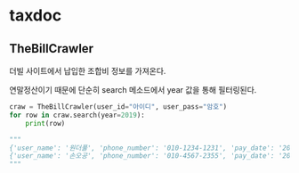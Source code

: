 # taxdoc

## TheBillCrawler

더빌 사이트에서 납입한 조합비 정보를 가져온다.

연말정산이기 때문에 단순히 search 메소드에서 year 값을 통해 필터링된다.

```python
craw = TheBillCrawler(user_id="아이디", user_pass="암호")
for row in craw.search(year=2019):
    print(row)

"""
{'user_name': '원더풀', 'phone_number': '010-1234-1231', 'pay_date': '2019-01-28~2019-11-26', 'pay_sum': 330000}
{'user_name': '손오공', 'phone_number': '010-4567-2355', 'pay_date': '2019-01-28~2019-11-26', 'pay_sum': 330000}
"""
```
